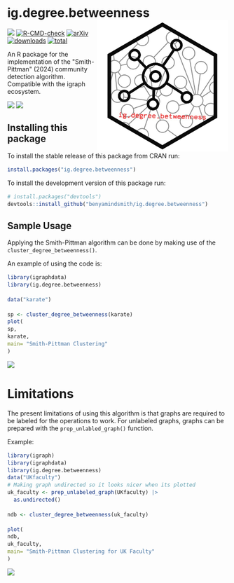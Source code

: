 # ig.degree.betweenness <a href='https://github.com/benyamindsmith/ig.degree.betweeness'><img src='https://github.com/benyamindsmith/ig.degree.betweenness/raw/main/utils/png/hex_sticker.png' align="right" height="300" /></a>


[![](https://www.r-pkg.org/badges/version/ig.degree.betweenness?color=red)](https://cran.r-project.org/package=ig.degree.betweenness) 
[![R-CMD-check](https://github.com/benyamindsmith/ig.cluster.closeness/actions/workflows/R-CMD-check.yaml/badge.svg)](https://github.com/benyamindsmith/ig.cluster.closeness/actions/workflows/R-CMD-check.yaml)
[![arXiv](https://img.shields.io/badge/arXiv-2411.01394-b31b1b.svg)](https://arxiv.org/abs/2411.01394)
[![downloads](https://cranlogs.r-pkg.org/badges/ig.degree.betweenness)](https://shinyus.ipub.com/cranview/)
[![total](https://cranlogs.r-pkg.org/badges/grand-total/ig.degree.betweenness)](https://shinyus.ipub.com/cranview/)


An R package for the implementation of the "Smith-Pittman" (2024) community detection algorithm. Compatible with the igraph ecosystem.

<a> 
<img src='https://github.com/benyamindsmith/ig.degree.betweenness/assets/46410142/37f82c83-1600-4e9f-913e-5e43bbe90427', height = "300"/>
</a>

<a> 
<img src='https://github.com/user-attachments/assets/e0d06401-3da3-4e0f-9b9e-12b3ac477848' height = "580"/>
</a>

## Installing this package

To install the stable release of this package from CRAN run: 

```r
install.packages("ig.degree.betweenness")
```

To install the development version of this package run: 

```r
# install.packages("devtools")
devtools::install_github("benyamindsmith/ig.degree.betweenness")
```

## Sample Usage

Applying the Smith-Pittman algorithm can be done by making use of the `cluster_degree_betweenness()`. 

An example of using the code is: 

```r
library(igraphdata)
library(ig.degree.betweenness)

data("karate")

sp <- cluster_degree_betweenness(karate)
plot(
sp,
karate,
main= "Smith-Pittman Clustering"
)
```

<a> 
<img src='https://github.com/benyamindsmith/ig.degree.betweenness/assets/46410142/3ad89bb8-5082-4c58-ab9f-277d562ddb12'  height = "400" />
</a>

# Limitations

The present limitations of using this algorithm is that graphs are required to be labeled for the operations to work. For unlabeled graphs, graphs can be prepared with the `prep_unlabled_graph()` function. 

Example:

```r
library(igraph)
library(igraphdata)
library(ig.degree.betweenness)
data("UKfaculty")
# Making graph undirected so it looks nicer when its plotted
uk_faculty <- prep_unlabeled_graph(UKfaculty) |>
  as.undirected()

ndb <- cluster_degree_betweenness(uk_faculty)

plot(
ndb,
uk_faculty,
main= "Smith-Pittman Clustering for UK Faculty"
)
```

<a> 
<img src=
'https://github.com/benyamindsmith/ig.degree.betweenness/assets/46410142/91bcc1f4-7dfc-42ea-8d48-dcd4b3fb947e' height = "500" />
</a>
